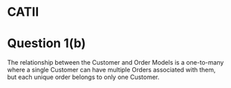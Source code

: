 # CATII

# Question 1(b)
The relationship between the Customer
and Order Models is a one-to-many
where a single Customer can have 
multiple Orders associated with them, 
but each unique order belongs to only 
one Customer. 